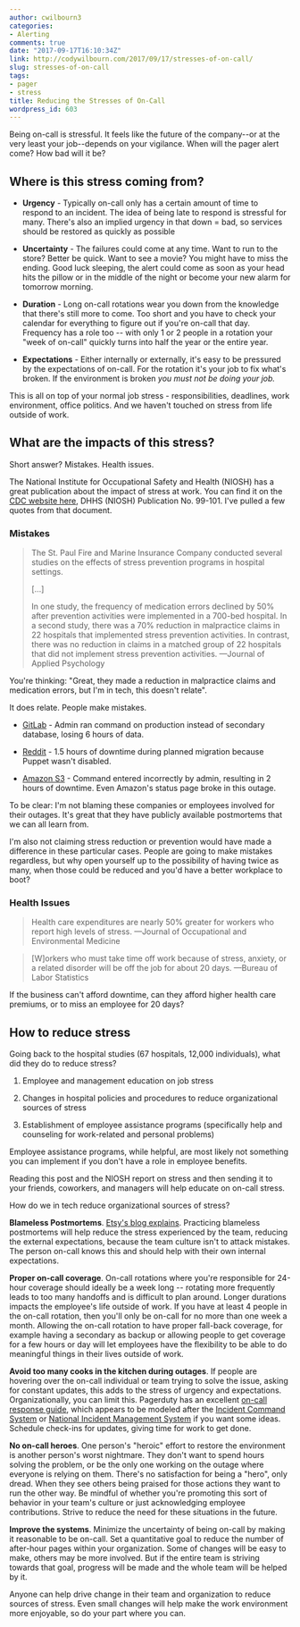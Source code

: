 ```yaml
---
author: cwilbourn3
categories:
- Alerting
comments: true
date: "2017-09-17T16:10:34Z"
link: http://codywilbourn.com/2017/09/17/stresses-of-on-call/
slug: stresses-of-on-call
tags:
- pager
- stress
title: Reducing the Stresses of On-Call
wordpress_id: 603
---
```


Being on-call is stressful. It feels like the future of the company--or at the very least your job--depends on your vigilance. When will the pager alert come? How bad will it be?


## Where is this stress coming from?





	
  * **Urgency** - Typically on-call only has a certain amount of time to respond to an incident. The idea of being late to respond is stressful for many. There's also an implied urgency in that down = bad, so services should be restored as quickly as possible

	
  * **Uncertainty** - The failures could come at any time. Want to run to the store? Better be quick. Want to see a movie? You might have to miss the ending. Good luck sleeping, the alert could come as soon as your head hits the pillow or in the middle of the night or become your new alarm for tomorrow morning.

	
  * **Duration** - Long on-call rotations wear you down from the knowledge that there's still more to come. Too short and you have to check your calendar for everything to figure out if you're on-call that day. Frequency has a role too -- with only 1 or 2 people in a rotation your "week of on-call" quickly turns into half the year or the entire year.

	
  * **Expectations** - Either internally or externally, it's easy to be pressured by the expectations of on-call. For the rotation it's your job to fix what's broken. If the environment is broken _you must not be doing your job._


This is all on top of your normal job stress - responsibilities, deadlines, work environment, office politics. And we haven't touched on stress from life outside of work.


## What are the impacts of this stress?


Short answer? Mistakes. Health issues.

The National Institute for Occupational Safety and Health (NIOSH) has a great publication about the impact of stress at work. You can find it on the [CDC website here](https://www.cdc.gov/niosh/docs/99-101/pdfs/99-101.pdf), DHHS (NIOSH) Publication No. 99-101. I've pulled a few quotes from that document.


### Mistakes




<blockquote>The St. Paul Fire and Marine Insurance Company conducted several studies on the effects of stress prevention programs in hospital settings.

[...]

In one study, the frequency of medication errors declined by 50% after prevention activities were implemented in a 700-bed hospital. In a second study, there was a 70% reduction in malpractice claims in 22 hospitals that implemented stress prevention activities. In contrast, there was no reduction in claims in a matched group of 22 hospitals that did not implement stress prevention activities.
—Journal of Applied Psychology</blockquote>


You're thinking: "Great, they made a reduction in malpractice claims and medication errors, but I'm in tech, this doesn't relate".

It does relate. People make mistakes.



	
  * [GitLab](https://about.gitlab.com/2017/02/10/postmortem-of-database-outage-of-january-31/) - Admin ran command on production instead of secondary database, losing 6 hours of data.

	
  * [Reddit](https://www.reddit.com/r/announcements/comments/4y0m56/why_reddit_was_down_on_aug_11/) - 1.5 hours of downtime during planned migration because Puppet wasn't disabled.

	
  * [Amazon S3](https://aws.amazon.com/message/41926/) - Command entered incorrectly by admin, resulting in 2 hours of downtime. Even Amazon's status page broke in this outage.


To be clear: I'm not blaming these companies or employees involved for their outages. It's great that they have publicly available postmortems that we can all learn from.

I'm also not claiming stress reduction or prevention would have made a difference in these particular cases. People are going to make mistakes regardless, but why open yourself up to the possibility of having twice as many, when those could be reduced and you'd have a better workplace to boot?


### Health Issues




<blockquote>Health care expenditures are nearly 50% greater for workers who report high levels of stress.
—Journal of Occupational and Environmental Medicine</blockquote>




<blockquote>[W]orkers who must take time off work because of stress, anxiety, or a related disorder will be off the job for about 20 days.
—Bureau of Labor Statistics</blockquote>


If the business can't afford downtime, can they afford higher health care premiums, or to miss an employee for 20 days?


## How to reduce stress


Going back to the hospital studies (67 hospitals, 12,000 individuals), what did they do to reduce stress?



	
  1. Employee and management education on job stress

	
  2. Changes in hospital policies and procedures to reduce organizational
sources of stress

	
  3. Establishment of employee assistance programs (specifically help and counseling for work-related and personal problems)


Employee assistance programs, while helpful, are most likely not something you can implement if you don't have a role in employee benefits.

Reading this post and the NIOSH report on stress and then sending it to your friends, coworkers, and managers will help educate on on-call stress.

How do we in tech reduce organizational sources of stress?

**Blameless Postmortems**. [Etsy's blog explains](https://codeascraft.com/2012/05/22/blameless-postmortems/). Practicing blameless postmortems will help reduce the stress experienced by the team, reducing the external expectations, because the team culture isn't to attack mistakes. The person on-call knows this and should help with their own internal expectations.

**Proper on-call coverage**. On-call rotations where you're responsible for 24-hour coverage should ideally be a week long -- rotating more frequently leads to too many handoffs and is difficult to plan around. Longer durations impacts the employee's life outside of work. If you have at least 4 people in the on-call rotation, then you'll only be on-call for no more than one week a month. Allowing the on-call rotation to have proper fall-back coverage, for example having a secondary as backup or allowing people to get coverage for a few hours or day will let employees have the flexibility to be able to do meaningful things in their lives outside of work.

**Avoid too many cooks in the kitchen during outages**. If people are hovering over the on-call individual or team trying to solve the issue, asking for constant updates, this adds to the stress of urgency and expectations. Organizationally, you can limit this. Pagerduty has an excellent [on-call response guide](https://response.pagerduty.com/), which appears to be modeled after the [Incident Command System](https://en.wikipedia.org/wiki/Incident_Command_System) or [National Incident Management System](https://www.fema.gov/national-incident-management-system) if you want some ideas. Schedule check-ins for updates, giving time for work to get done.

**No on-call heroes**. One person's "heroic" effort to restore the environment is another person's worst nightmare. They don't want to spend hours solving the problem, or be the only one working on the outage where everyone is relying on them. There's no satisfaction for being a "hero", only dread. When they see others being praised for those actions they want to run the other way. Be mindful of whether you're promoting this sort of behavior in your team's culture or just acknowledging employee contributions. Strive to reduce the need for these situations in the future.

**Improve the systems**. Minimize the uncertainty of being on-call by making it reasonable to be on-call. Set a quantitative goal to reduce the number of after-hour pages within your organization. Some of changes will be easy to make, others may be more involved. But if the entire team is striving towards that goal, progress will be made and the whole team will be helped by it.

Anyone can help drive change in their team and organization to reduce sources of stress. Even small changes will help make the work environment more enjoyable, so do your part where you can.
